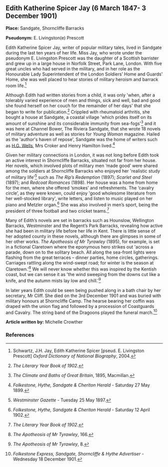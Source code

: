 ## Edith Katherine Spicer Jay (6 March 1847- 3 December 1901) 

**Place:** Sandgate, Shorncliffe Barracks

**Pseudonym:**  E. Livingston(e) Prescott

Edith Katherine Spicer Jay, writer of popular military tales, lived in Sandgate during the last ten years of her life.  Miss Jay, who wrote under the pseudonym E. Livingston Prescott was the daughter of a Scottish barrister and grew up in a large house in Norfolk Street, Park Lane, London. With five great uncles who had served in the military, and in her role as the Honourable Lady Superintendent of the London Soldiers’ Home and Guards’ Home, she was well placed to hear stories of military heroism and barrack room life.[^ref1]  

Although Edith had written stories from a child, it was only 'when, after a tolerably varied experience of men and things, sick and well, bad and good she found herself on her couch for the remainder of her days' that she began to write for publication.[^ref2]  Crippled with rheumatoid arthritis, she bought a house at Sandgate, a coastal village 'which prides itself on its amount of sunshine and its considerable immunity from sea-fogs'[^ref3] and it was here at Channel Bower, The Riviera Sandgate, that she wrote 18 novels of military adventure as well as stories for _Young Woman_ magazine. Hailed as the 'author's haven of repose', Sandgate was the home of writers such as [H.G. Wells](/19c/19c-wellshg-biography), Mrs Croker and Henry Hamilton lived.[^ref4]

Given her military connections in London, it was not long before Edith took an active interest in Shorncliffe Barracks, situated not far from her house. Her novels, which involved plots of military men ‘made good’ were shared among the soldiers at Shorncliffe Barracks who enjoyed her 'realistic study of military life'[^ref5] such as _The Rip’s Redemption_ (1897); _Scarlet and Steel_ (1897); and _Redcoat Romances_ (1898). Her house was a home from home for the men, where she offered ‘smokes’ and refreshments. The ‘cavalry circle’, as they were known, could enjoy 'good wholesome literature from her well-stocked library', write letters, and listen to music played on her piano and Metzler organ.[^ref6]  She was also involved in men’s sport, being the president of three football and two cricket teams.[^ref7] 

Many of Edith’s novels are set in barracks such as Hounslow, Wellington Barracks, Westminster and the Regent’s Park Barracks, revealing how active she had been in military life before her life in Kent.  There is little sense of her adopted county in these novels, although there are glimpses in some of her other works. _The Apotheosis of Mr Tyrawley_ (1895), for example, is set in a fictional Claretown where the eponymous hero strikes out 'across a parade, down on to the solitary beach. All along the sea-front lights were flashing from the great terraces – dinner parties, home circles, gatherings. Carriages rattling along the wind-swept road; for winter is the season at Claretown.'[^ref8] We will never know whether this was inspired by the Kentish coast, but we can sense it as 'the wind sweeping from the downs cut like a knife, and the autumn mists lay low and chill.'[^ref9] 

In later years Edith could be seen being pushed along in a bath chair by her secretary, Mr Cliff. She died on the 3rd December 1901 and was buried with military honours at Shorncliffe Camp. The hearse bearing her coffin was draped with the union flag and followed by a procession of Coastguards and Cavalry. The string band of the Dragoons played the funeral march.[^ref10] 

**Article written by:** Michelle Crowther

### References

[^ref1]: Schwartz, J.H. Jay, Edith Katherine Spicer [pseud. E. Livingston Prescott] _Oxford Dictionary of National Biography_, 2004.   
[^ref2]: _The Literary Year Book of 1902_.   
[^ref3]: _The Climate and Baths of Great Britain_, 1895, Macmillan.   
[^ref4]: _Folkestone, Hythe, Sandgate & Cheriton Herald_ - Saturday 27 May 1899. 
[^ref5]: _Westminster Gazette_ - Tuesday 25 May 1897.   
[^ref6]: _Folkestone, Hythe, Sandgate & Cheriton Herald_ - Saturday 12 April 1902.   
[^ref7]: _The Literary Year Book of 1902_.   
[^ref8]: _The Apotheosis of Mr Tyrawley_, 166. 
[^ref9]: _The Apotheosis of Mr Tyrawley_, 8.   
[^ref10]: _Folkestone Express, Sandgate, Shorncliffe & Hythe Advertiser_ - Wednesday 18 December 1901.   


